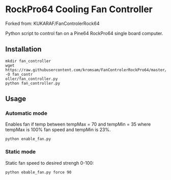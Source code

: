 # RockPro64 Cooling Fan Controller

Forked from: KUKARAF/FanControlerRock64

Python script to control fan on a Pine64 RockPro64 single board computer. 

## Installation

```
mkdir fan_controller
wget https://raw.githubusercontent.com/kromsam/FanControlerRockPro64/master/fan_controller.py -O fan_contr
oller/fan_controller.py
python fan_controller.py
```

## Usage

### Automatic mode

Enables fan if temp between tempMax = 70 and  tempMin = 35 where tempMax is 100% fan speed and tempMin is 23%.

```python enable_fan.py```

### Static mode

Static fan speed to desired strengh 0-100:

```python ebable_fan.py force 90```
